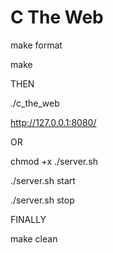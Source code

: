 # C The Web

make format

make

THEN

./c_the_web

http://127.0.0.1:8080/

OR

chmod +x ./server.sh

./server.sh start

./server.sh stop

FINALLY

make clean
